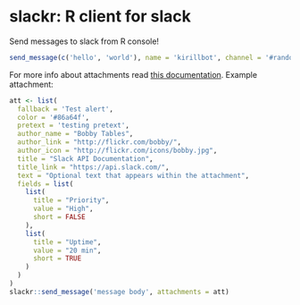 slackr: R client for slack
===========

Send messages to slack from R console!

```r
send_message(c('hello', 'world'), name = 'kirillbot', channel = '#random', attachments = att)
```

For more info about attachments read
[this documentation](https://api.slack.com/docs/attachments).
Example attachment:

```r
att <- list(
  fallback = 'Test alert',
  color = '#86a64f',
  pretext = 'testing pretext',
  author_name = "Bobby Tables",
  author_link = "http://flickr.com/bobby/",
  author_icon = "http://flickr.com/icons/bobby.jpg",
  title = "Slack API Documentation",
  title_link = "https://api.slack.com/",
  text = "Optional text that appears within the attachment",
  fields = list(
    list(
      title = "Priority",
      value = "High",
      short = FALSE
    ),
    list(
      title = "Uptime",
      value = "20 min",
      short = TRUE
    )
  )
)
slackr::send_message('message body', attachments = att)
```
